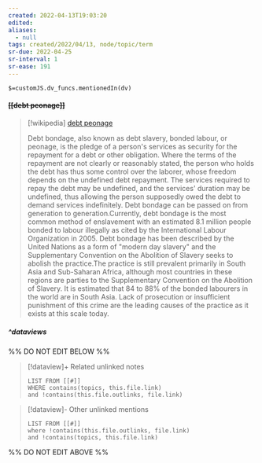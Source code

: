 ```yaml
---
created: 2022-04-13T19:03:20 
edited: 
aliases:
  - null
tags: created/2022/04/13, node/topic/term
sr-due: 2022-04-25
sr-interval: 1
sr-ease: 191
---
```

`$=customJS.dv_funcs.mentionedIn(dv)`

#### <s class="topic-title">[[debt peonage]]</s>

> [!wikipedia] [debt peonage](https://en.wikipedia.org/wiki/Debt%20bondage)
> 
> Debt bondage, also known as debt slavery, bonded labour, or peonage, is the pledge of a person's services as security for the repayment for a debt or other obligation. Where the terms of the repayment are not clearly or reasonably stated, the person who holds the debt has thus some control over the laborer, whose freedom depends on the undefined debt repayment. The services required to repay the debt may be undefined, and the services' duration may be undefined, thus allowing the person supposedly owed the debt to demand services indefinitely. Debt bondage can be passed on from generation to generation.Currently, debt bondage is the most common method of enslavement with an estimated 8.1 million people bonded to labour illegally as cited by the International Labour Organization in 2005. Debt bondage has been described by the United Nations as a form of "modern day slavery" and the Supplementary Convention on the Abolition of Slavery seeks to abolish the practice.The practice is still prevalent primarily in South Asia and Sub-Saharan Africa, although most countries in these regions are parties to the Supplementary Convention on the Abolition of Slavery. It is estimated that 84 to 88% of the bonded labourers in the world are in South Asia. Lack of prosecution or insufficient punishment of this crime are the leading causes of the practice as it exists at this scale today.
>


##### ^dataviews

%% DO NOT EDIT BELOW %%
> [!dataview]+ Related unlinked notes
> ```dataview
> LIST FROM [[#]]
> WHERE contains(topics, this.file.link)
> and !contains(this.file.outlinks, file.link)
> ```
 
> [!dataview]- Other unlinked mentions
> ```dataview
> LIST FROM [[#]]
> where !contains(this.file.outlinks, file.link)
> and !contains(topics, this.file.link)
> ```

%% DO NOT EDIT ABOVE %%
